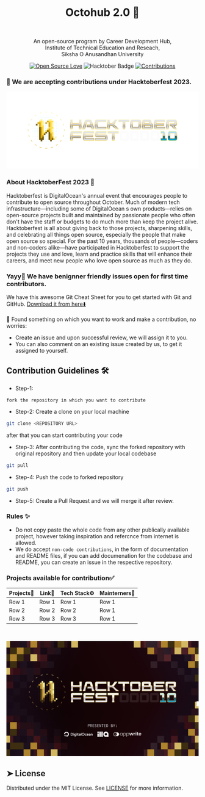 
 <p align="center"><h1 align="center">Octohub 2.0 🐙</h1 > <br>
<p align="center">
An open-source program by Career Development Hub,<br> Institute of Technical Education and Reseach,<br> Siksha O Anusandhan University
</p>
<div align="center">

[![Open Source Love](https://firstcontributions.github.io/open-source-badges/badges/open-source-v1/open-source.svg)](https://github.com/kishanrajput23/Hacktoberfest-2022)
<img src="https://img.shields.io/badge/HacktoberFest-2022-blueviolet" alt="Hacktober Badge"/>
<a href="https://github.com/Hacktoberfest-2022/tree/main/contributors" ><img src="https://img.shields.io/badge/Contributions-welcome-green.svg?style=flat&logo=github" alt="Contributions" /></a>
</div>
 </p>

### 🦄 We are accepting contributions under Hacktoberfest 2023.
    
<div align="center" id="hacktober-banner">
<img src="./assets/banner-logo.png">
</div>     

### About HacktoberFest 2023 🚀
Hacktoberfest is DigitalOcean's annual event that encourages people to contribute to open source throughout October. Much of modern tech infrastructure—including some of DigitalOcean s own products—relies on open-source projects built and maintained by passionate people who often don't have the staff or budgets to do much more than keep the project alive. Hacktoberfest is all about giving back to those projects, sharpening skills, and celebrating all things open source, especially the people that make open source so special. For the past 10 years, thousands of people—coders and non-coders alike—have participated in Hacktoberfest to support the projects they use and love, learn and practice skills that will enhance their careers, and meet new people who love open source as much as they do.

### Yayy🎉 We have benignner friendly issues open for first time contributors.
We have this awesome Git Cheat Sheet for you to get started with Git and GitHub. [Download it from here⬇️](./assets/git-cheat-sheet.pdf)
<br>
<br>
👀 Found something on which you want to work and make a contribution, no worries:
-  Create an issue and upon successful review, we will assign it to you.
-  You can also comment on an existing issue created by us, to get it assigned to yourself.

## Contribution Guidelines 🛠️
- Step-1:
```
fork the repository in which you want to contribute
```
 - Step-2: Create a clone on your local machine
```bash
git clone <REPOSITORY URL>
```    
after that you can start contributing your code
 - Step-3: After contributing the code, sync the forked repository with original repository and then update your local codebase
```bash
git pull
```    
 - Step-4: Push the code to forked repository
```bash
git push
```    
 - Step-5: Create a Pull Request and we will merge it after review.

### Rules ✨ 
- Do not copy paste the whole code from any other publically available project, however taking inspiration and refercnce from internet is allowed.
-  We do accept `non-code contributions`, in the form of documentation and README files, if you can add documenation for the codebase and README, you can create an issue in the respective repository.

### Projects available for contribution✅
<div align="center">

| Projects📂 | Link🔗| Tech Stack⚙️ | Mainterners👮 
| -------- | -------- | -------- |  -------- | 
| Row 1    | Row 1           | Row 1             | Row 1             |
| Row 2    | Row 2           | Row 2             | Row 1             |
| Row 3    | Row 3           | Row 3             | Row 1             |
 </div>
<br>

![Image](./assets/banner.jpg)
        

## ➤ License
Distributed under the MIT License. See [LICENSE](LICENSE) for more information.
        


         